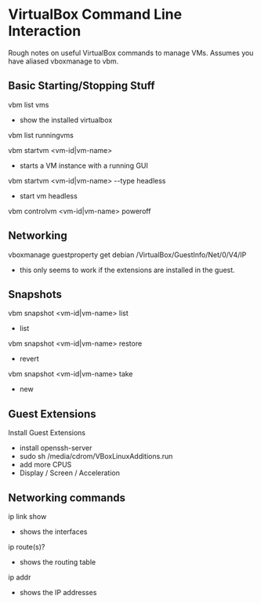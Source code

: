 # VirtualBox Command Line Interaction

Rough notes on useful VirtualBox commands to manage VMs. Assumes you have
aliased vboxmanage to vbm.

## Basic Starting/Stopping Stuff

vbm list vms
- show the installed virtualbox

vbm list runningvms

vbm startvm <vm-id|vm-name>
- starts a VM instance with a running GUI

vbm startvm <vm-id|vm-name> --type headless
- start vm headless

vbm controlvm <vm-id|vm-name> poweroff

## Networking

vboxmanage guestproperty get debian /VirtualBox/GuestInfo/Net/0/V4/IP

- this only seems to work if the extensions are installed in the guest.

## Snapshots
vbm snapshot <vm-id|vm-name> list
- list

vbm snapshot <vm-id|vm-name> restore <snapshot-name>
- revert

vbm snapshot <vm-id|vm-name> take <snapshot-name>
- new

## Guest Extensions
Install Guest Extensions
- install openssh-server
- sudo sh /media/cdrom/VBoxLinuxAdditions.run
- add more CPUS
- Display / Screen / Acceleration

## Networking commands

ip link show
- shows the interfaces

ip route(s)?
- shows the routing table

ip addr
- shows the IP addresses
